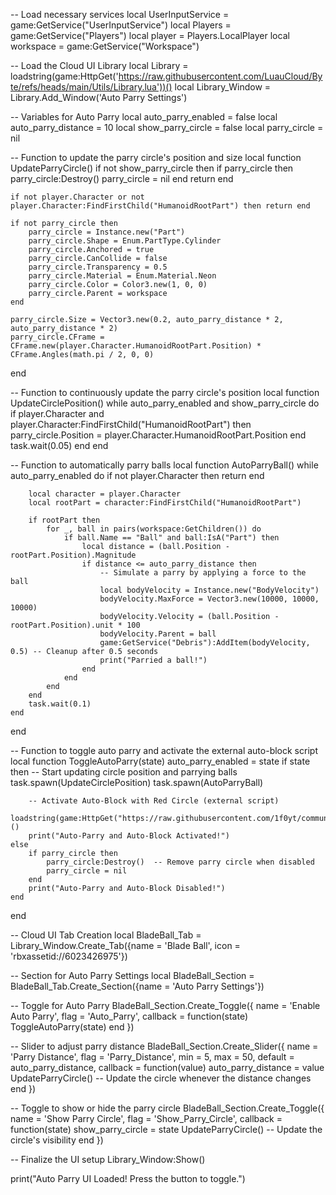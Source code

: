 -- Load necessary services
local UserInputService = game:GetService("UserInputService")
local Players = game:GetService("Players")
local player = Players.LocalPlayer
local workspace = game:GetService("Workspace")

-- Load the Cloud UI Library
local Library = loadstring(game:HttpGet('https://raw.githubusercontent.com/LuauCloud/Byte/refs/heads/main/Utils/Library.lua'))()
local Library_Window = Library.Add_Window('Auto Parry Settings')

-- Variables for Auto Parry
local auto_parry_enabled = false
local auto_parry_distance = 10
local show_parry_circle = false
local parry_circle = nil

-- Function to update the parry circle's position and size
local function UpdateParryCircle()
    if not show_parry_circle then
        if parry_circle then
            parry_circle:Destroy()
            parry_circle = nil
        end
        return
    end

    if not player.Character or not player.Character:FindFirstChild("HumanoidRootPart") then return end

    if not parry_circle then
        parry_circle = Instance.new("Part")
        parry_circle.Shape = Enum.PartType.Cylinder
        parry_circle.Anchored = true
        parry_circle.CanCollide = false
        parry_circle.Transparency = 0.5
        parry_circle.Material = Enum.Material.Neon
        parry_circle.Color = Color3.new(1, 0, 0)
        parry_circle.Parent = workspace
    end

    parry_circle.Size = Vector3.new(0.2, auto_parry_distance * 2, auto_parry_distance * 2)
    parry_circle.CFrame = CFrame.new(player.Character.HumanoidRootPart.Position) * CFrame.Angles(math.pi / 2, 0, 0)
end

-- Function to continuously update the parry circle's position
local function UpdateCirclePosition()
    while auto_parry_enabled and show_parry_circle do
        if player.Character and player.Character:FindFirstChild("HumanoidRootPart") then
            parry_circle.Position = player.Character.HumanoidRootPart.Position
        end
        task.wait(0.05)
    end
end

-- Function to automatically parry balls
local function AutoParryBall()
    while auto_parry_enabled do
        if not player.Character then return end

        local character = player.Character
        local rootPart = character:FindFirstChild("HumanoidRootPart")

        if rootPart then
            for _, ball in pairs(workspace:GetChildren()) do
                if ball.Name == "Ball" and ball:IsA("Part") then
                    local distance = (ball.Position - rootPart.Position).Magnitude
                    if distance <= auto_parry_distance then
                        -- Simulate a parry by applying a force to the ball
                        local bodyVelocity = Instance.new("BodyVelocity")
                        bodyVelocity.MaxForce = Vector3.new(10000, 10000, 10000)
                        bodyVelocity.Velocity = (ball.Position - rootPart.Position).unit * 100
                        bodyVelocity.Parent = ball
                        game:GetService("Debris"):AddItem(bodyVelocity, 0.5) -- Cleanup after 0.5 seconds
                        print("Parried a ball!")
                    end
                end
            end
        end
        task.wait(0.1)
    end
end

-- Function to toggle auto parry and activate the external auto-block script
local function ToggleAutoParry(state)
    auto_parry_enabled = state
    if state then
        -- Start updating circle position and parrying balls
        task.spawn(UpdateCirclePosition)
        task.spawn(AutoParryBall)
        
        -- Activate Auto-Block with Red Circle (external script)
        loadstring(game:HttpGet("https://raw.githubusercontent.com/1f0yt/community/main/Circle"))()
        print("Auto-Parry and Auto-Block Activated!")
    else
        if parry_circle then
            parry_circle:Destroy()  -- Remove parry circle when disabled
            parry_circle = nil
        end
        print("Auto-Parry and Auto-Block Disabled!")
    end
end

-- Cloud UI Tab Creation
local BladeBall_Tab = Library_Window.Create_Tab({name = 'Blade Ball', icon = 'rbxassetid://6023426975'})

-- Section for Auto Parry Settings
local BladeBall_Section = BladeBall_Tab.Create_Section({name = 'Auto Parry Settings'})

-- Toggle for Auto Parry
BladeBall_Section.Create_Toggle({
    name = 'Enable Auto Parry',
    flag = 'Auto_Parry',
    callback = function(state)
        ToggleAutoParry(state)
    end
})

-- Slider to adjust parry distance
BladeBall_Section.Create_Slider({
    name = 'Parry Distance',
    flag = 'Parry_Distance',
    min = 5,
    max = 50,
    default = auto_parry_distance,
    callback = function(value)
        auto_parry_distance = value
        UpdateParryCircle()  -- Update the circle whenever the distance changes
    end
})

-- Toggle to show or hide the parry circle
BladeBall_Section.Create_Toggle({
    name = 'Show Parry Circle',
    flag = 'Show_Parry_Circle',
    callback = function(state)
        show_parry_circle = state
        UpdateParryCircle()  -- Update the circle's visibility
    end
})

-- Finalize the UI setup
Library_Window:Show()

print("Auto Parry UI Loaded! Press the button to toggle.")
